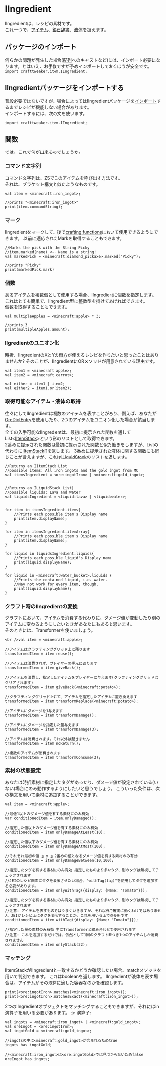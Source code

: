 # IIngredient

IIngredientは、レシピの素材です。  
これ一つで、[アイテム](/Vanilla/Items/IItemStack/)、[鉱石辞書](/Vanilla/OreDict/IOreDictEntry/)、[液体](/Vanilla/Liquids/ILiquidStack/)を扱えます。

## パッケージのインポート

何らかの問題が発生した場合([配列](/AdvancedFunctions/Arrays_and_Loops/)へのキャストなど)には、インポート必要になります。とはいえ、お手数ですが予めインポートしておくほうが安全です。  
`import crafttweaker.item.IIngredient;`

## IIngredientパッケージをインポートする

普段必要ではないですが、場合によってはIIngredientパッケージを[インポート](/AdvancedFunctions/Import/)するまでレシピが機能しない場合があります。  
インポートするには、次の文を使います。

```zenscript
import crafttweaker.item.IIngredient;
```

## 関数

では、これで何が出来るのでしょうか。

### コマンド文字列

コマンド文字列は、ZSでこのアイテムを呼び出す方法です。  
それは、ブラケット構文と似たようなものです。

```zenscript
val item = <minecraft:iron_ingot>;

//prints "<minecraft:iron_ingot>"
print(item.commandString);
```

### マーク

IIngredientをマークして、後で[crafting functions](/Vanilla/Recipes/Crafting/Recipe_Functions/)において使用できるようにできます。 以前に適応されたMarkを取得することもできます。

```zenscript
//Marks the pick with the String Picky
//item.marked(name) <-- Name is a string!
val markedPick = <minecraft:diamond_pickaxe>.marked("Picky");

//prints "Picky"
print(markedPick.mark);
```

### 個数

あるアイテムを複数個として使用する場合、IIngredientに個数を指定します。  
これはとても簡単で、IIngredient型に整数型を掛けてあげればできます。  
個数を取得することもできます。

```zenscript
val multipleApples = <minecraft:apple> * 3;

//prints 3
print(multipleApples.amount);
```

### IIgredientのユニオン化

時折、IIngredientのXとYの両方が使えるレシピを作りたいと思ったことはありませんか? そのことが、IIngredientにORメソッドが用意されている理由です。

```zenscript
val item1 = <minecraft:apple>;
val item2 = <minecraft:carrot>;

val either = item1 | item2;
val either2 = item1.or(item2);
```

### 取得可能なアイテム・液体の取得

往々にしてIIngredientは複数のアイテムを表すことがあり、例えば、あなたが[OreDictEntry](/Vanilla/OreDict/IOreDictEntry/)を使用したり、2つのアイテムをユニオン化した場合が該当します。  
全ての入手可能なIIngredientは、最初に提示された関数を通してList&lt;[IItemStack](/Vanilla/Items/IItemStack/)&gt;という形のリストとして取得できます。  
2番めに提示された関数は最初に提示された関数と似た働きをしますが、Listの代わりに[IItemStack](/Vanilla/Items/IItemStack/)[]を返します。 3番めに提示された液体に関する関数にも同じことが言えますが、これは[ILiquidStack](/Vanilla/Liquids/ILiquidStack/)のリストを返します。

```zenscript
//Returns an IItemStack List
//possible items: All iron ingots and the gold ingot from MC
val itemsIngredient = <ore:ingotIron> | <minecraft:gold_ingot>;


//Returns an ILiquidStack List|
//possible liquids: Lava and Water
val liquidsIngredient = <liquid:lava> | <liquid:water>;


for item in itemsIngredient.items{
    //Prints each possible item's Display name
    print(item.displayName);
}

for item in itemsIngredient.itemArray{
    //Prints each possible item's Display name
    print(item.displayName);
}

for liquid in liquidsIngredient.liquids{
    //Prints each possible liquid's Display name
    print(liquid.displayName);
}

for liquid in <minecraft:water_bucket>.liquids {
    //Prints the contained liquid, i.e. water.
    //May not work for every item, though.
    print(liquid.displayName);
}
```

### クラフト時のIIngredientの変換

クラフトにおいて、アイテムを消費する代わりに、ダメージ値が変動したり別のアイテムに変わるようにしたいときがあなたにもあると思います。  
そのときには、Transformerを使いましょう。

```zenscript
<br />val item = <minecraft:apple>;

//アイテムはクラフティンググリッド上に残ります
transformedItem = item.reuse();

//アイテムは消費されず、プレイヤーの手元に返ります
transformedItem = item.giveBack();

//アイテムを消費し、指定したアイテムをプレイヤーに与えます(クラフティンググリッドはクリアされます)
transformedItem = item.giveBack(<minecraft:potato>);

//クラフティンググリッド上にて、アイテムを指定したアイテムに置き換えます
transformedItem = item.transformReplace(<minecraft:potato>);

//アイテムにダメージを1与えます
transformedItem = item.transformDamage();

//アイテムにダメージを指定した量与えます
transformedItem = item.transformDamage(3);

//アイテムは消費されます。それ以外は起きません
transformedItem = item.noReturn();

//複数のアイテムが消費されます
transformedItem = item.transformConsume(3);
```

### 素材の状態設定

あなたは時折素材に指定したタグがあったり、ダメージ値が設定されている(いない)場合にのみ動作するようにしたいと思うでしょう。 こういった条件は、次の構文を用いて素材に追加することができます。

```zenscript
val item = <minecraft:apple>;

//最低1以上のダメージ値を有する素材にのみ有効
var conditionedItem = item.onlyDamaged();

//指定した値以上のダメージ値を有する素材にのみ有効
conditionedItem = item.onlyDamageAtLeast(10);

//指定した値以下のダメージ値を有する素材にのみ有効
conditionedItem = item.onlyDamageAtMost(100);

//それぞれ最初の値 ≦ x ≦ 2番めの値となるダメージ値を有する素材のみ有効
conditionedItem = item.onlyDamageBetween(10,100);

//指定したタグを有する素材にのみ有効 指定したものより多いタグ、別のタグは無視してチェックされます
//JEIのレシピ画面にタグを表示させたい場合、"withTag(tag)"を使用してタグを追加する必要があります。
conditionedItem = item.onlyWithTag({display: {Name: "Tomato"}});

//指定したタグを有する素材にのみ有効 指定したものより多いタグ、別のタグは無視してチェックされます
//注意: アイテムを表すものではうまくいきますが、それ以外で確実に動くわけではありません JEIがレシピ上にタグを表示することが、これを用いる上での長所です
conditionedItem = item.withTag({display: {Name: "Tomato"}});

//指定した量の素材のみ有効 主にTransformerと組み合わせて使用されます
//注意: これを追加するだけでは、依然として1回のクラフト時つき1つのアイテムしか消費されません
conditionedItem = item.onlyStack(32);
```

### マッチング

IItemStackがIIngredientと一致するかどうか確認したい場合、matchメソッドを用いて判別できます。 これはbooleanを返します。 IIngredientが液体を表す場合は、アイテムがその液体に適した容器なのかを確認します。

```zenscript
print(<ore:ingotIron>.matches(<minecraft:iron_ingot>));
print(<ore:ingotIron>.matchesExact(<minecraft:iron_ingot>));
```

2つのIIngredientオブジェクトをマッチングすることもできますが、それにはin演算子を用いる必要があります。 ```in``` 演算子:

```zenscript
val ingots = <minecraft:iron_ingot> | <minecraft:gold_ingot>;
val oreIngot = <ore:ingotIron>;
val ingotGold = <minecraft:gold_ingot>;

//ingotsの中に<minecraft:gold_ingot>が含まれるためtrue
ingots has ingotGold;

//<minecraft:iron_ingot>は<ore:ingotGold>では見つからないためfalse
oreIngot has ingots;
```